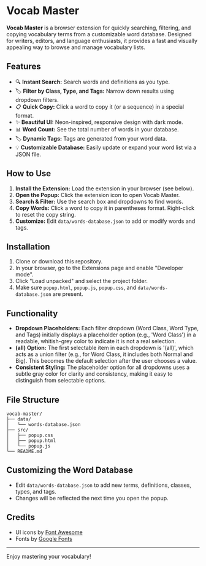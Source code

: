 # Vocab Master

**Vocab Master** is a browser extension for quickly searching, filtering, and copying vocabulary terms from a customizable word database. Designed for writers, editors, and language enthusiasts, it provides a fast and visually appealing way to browse and manage vocabulary lists.

## Features

- 🔍 **Instant Search:** Search words and definitions as you type.
- 🏷️ **Filter by Class, Type, and Tags:** Narrow down results using dropdown filters.
- 📋 **Quick Copy:** Click a word to copy it (or a sequence) in a special format.
- ✨ **Beautiful UI:** Neon-inspired, responsive design with dark mode.
- 📊 **Word Count:** See the total number of words in your database.
- 🏷️ **Dynamic Tags:** Tags are generated from your word data.
- 💡 **Customizable Database:** Easily update or expand your word list via a JSON file.

## How to Use

1. **Install the Extension:** Load the extension in your browser (see below).
2. **Open the Popup:** Click the extension icon to open Vocab Master.
3. **Search & Filter:** Use the search box and dropdowns to find words.
4. **Copy Words:** Click a word to copy it in parentheses format. Right-click to reset the copy string.
5. **Customize:** Edit `data/words-database.json` to add or modify words and tags.

## Installation

1. Clone or download this repository.
2. In your browser, go to the Extensions page and enable "Developer mode".
3. Click "Load unpacked" and select the project folder.
4. Make sure `popup.html`, `popup.js`, `popup.css`, and `data/words-database.json` are present.

## Functionality

- **Dropdown Placeholders:** Each filter dropdown (Word Class, Word Type, and Tags) initially displays a placeholder option (e.g., 'Word Class') in a readable, whitish-grey color to indicate it is not a real selection.
- **(all) Option:** The first selectable item in each dropdown is '(all)', which acts as a union filter (e.g., for Word Class, it includes both Normal and Big). This becomes the default selection after the user chooses a value.
- **Consistent Styling:** The placeholder option for all dropdowns uses a subtle gray color for clarity and consistency, making it easy to distinguish from selectable options.

## File Structure

```text
vocab-master/
├── data/
│   └── words-database.json
├── src/
│   ├── popup.css
│   ├── popup.html
│   └── popup.js
└── README.md
```

## Customizing the Word Database

- Edit `data/words-database.json` to add new terms, definitions, classes, types, and tags.
- Changes will be reflected the next time you open the popup.

## Credits

- UI icons by [Font Awesome](https://fontawesome.com/)
- Fonts by [Google Fonts](https://fonts.google.com/)

---

Enjoy mastering your vocabulary!

